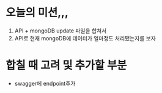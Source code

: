 # 오늘의 미션,,,
1. API + mongoDB update 파일을 합쳐서 
2. API로 현재 mongoDB에 데이터가 얼마정도 처리됐는지를 보자

# 합칠 때 고려 및 추가할 부분
- swagger에 endpoint추가